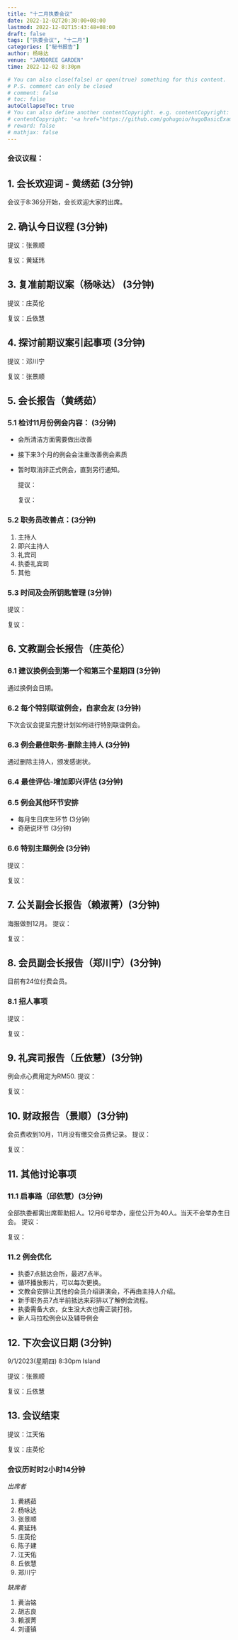 ```yaml
---
title: "十二月执委会议"
date: 2022-12-02T20:30:00+08:00
lastmod: 2022-12-02T15:43:48+08:00
draft: false
tags: ["执委会议", "十二月"]
categories: ["秘书报告"]
author: 杨咏达
venue: "JAMBOREE GARDEN" 
time: 2022-12-02 8:30pm

# You can also close(false) or open(true) something for this content.
# P.S. comment can only be closed
# comment: false
# toc: false
autoCollapseToc: true
# You can also define another contentCopyright. e.g. contentCopyright: "This is another copyright."
# contentCopyright: '<a href="https://github.com/gohugoio/hugoBasicExample" rel="noopener" target="_blank">See origin</a>'
# reward: false
# mathjax: false
---
```


### 会议议程：
## 1. 会长欢迎词 - 黄绣茹 (3分钟)
会议于8:36分开始，会长欢迎大家的出席。

## 2. 确认今日议程 (3分钟)
提议：张景顺

复议：黄延玮
 
      
## 3. 复准前期议案（杨咏达） (3分钟)
  提议：庄英伦

  复议：丘依慧

## 4. 探讨前期议案引起事项 (3分钟)
  提议：邓川宁

  复议：张景顺

## 5. 会长报告（黄绣茹）
### 5.1 检讨11月份例会内容： (3分钟)
- 会所清洁方面需要做出改善
- 接下来3个月的例会会注重改善例会素质
- 暂时取消非正式例会，直到另行通知。

  提议：

  复议：

### 5.2 职务员改善点：(3分钟)
1. 主持人
2. 即兴主持人
3. 礼宾司
4. 执委礼宾司
5. 其他
### 5.3 时间及会所钥匙管理 (3分钟)


  提议：

  复议：

## 6. 文教副会长报告（庄英伦）
### 6.1 建议换例会到第一个和第三个星期四 (3分钟)
通过换例会日期。
### 6.2 每个特别联谊例会，自家会友 (3分钟)
下次会议会提呈完整计划如何进行特别联谊例会。
### 6.3 例会最佳职务-删除主持人 (3分钟)
通过删除主持人，颁发感谢状。
### 6.4 最佳评估-增加即兴评估 (3分钟)

### 6.5 例会其他环节安排
- 每月生日庆生环节 (3分钟)
- 奇葩说环节 (3分钟)
### 6.6 特别主题例会 (3分钟)



  提议：

  复议：

## 7. 公关副会长报告（赖淑菁）(3分钟)
海报做到12月。
  提议：

  复议：

## 8. 会员副会长报告（郑川宁）(3分钟)
目前有24位付费会员。
### 8.1 招人事项
  提议：

  复议：

## 9. 礼宾司报告（丘依慧）(3分钟)
例会点心费用定为RM50.
  提议：

  复议：

## 10. 财政报告（景顺）(3分钟)
会员费收到10月，11月没有缴交会员费记录。
  提议：

  复议：

## 11. 其他讨论事项 
### 11.1 启事路（邱依慧）(3分钟)
全部执委都需出席帮助招人。12月6号举办，座位公开为40人。当天不会举办生日会。
  提议：

  复议：

### 11.2 例会优化
- 执委7点抵达会所，最迟7点半。
- 循环播放影片，可以每次更换。
- 文教会安排让其他的会员介绍讲演会，不再由主持人介绍。
- 新手职务员7点半前抵达来彩排以了解例会流程。
- 执委需备大衣，女生没大衣也需正装打扮。
- 新人马拉松例会以及辅导例会



## 12. 下次会议日期 (3分钟)
  9/1/2023(星期四) 8:30pm Island

  提议：张景顺

  复议：丘依慧

## 13. 会议结束
  提议：江天佑

  复议：庄英伦


### 会议历时时2小时14分钟




*出席者*
1. 黄綉茹
2. 杨咏达
3. 张景顺
4. 黄延玮
5. 庄英伦
6. 陈子建
7. 江天佑
8. 丘依慧
9. 郑川宁

*缺席者*
1. 黄治铭
2. 胡志良
3. 赖淑菁
4. 刘谨镇